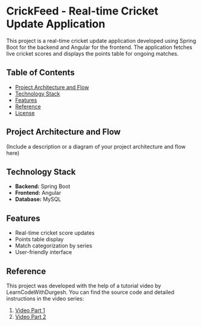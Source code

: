 # CrickFeed - Real-time Cricket Update Application

This project is a real-time cricket update application developed using Spring Boot for the backend and Angular for the frontend. The application fetches live cricket scores and displays the points table for ongoing matches.

## Table of Contents

- [Project Architecture and Flow](#project-architecture-and-flow)
- [Technology Stack](#technology-stack)
- [Features](#features)
- [Reference](#reference)
- [License](#license)

## Project Architecture and Flow

(Include a description or a diagram of your project architecture and flow here)

## Technology Stack

- **Backend:** Spring Boot
- **Frontend:** Angular
- **Database:** MySQL

## Features

- Real-time cricket score updates
- Points table display
- Match categorization by series
- User-friendly interface

## Reference

This project was developed with the help of a tutorial video by LearnCodeWithDurgesh. You can find the source code and detailed instructions in the video series:
1. [Video Part 1](https://youtu.be/d_7G2uAkYSo?si=vgfUonHCp5V2kRzs)
2. [Video Part 2](https://youtu.be/c4Q2EB2mon0?si=x9XgMHnGQCykSpUA)


